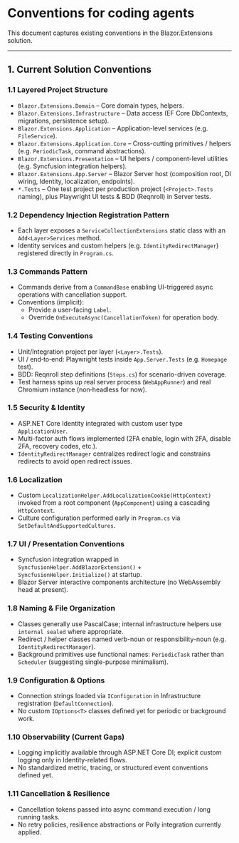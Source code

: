 # Conventions for coding agents

This document captures existing conventions in the Blazor.Extensions solution.

---
## 1. Current Solution Conventions

### 1.1 Layered Project Structure
- `Blazor.Extensions.Domain` – Core domain types, helpers.
- `Blazor.Extensions.Infrastructure` – Data access (EF Core DbContexts, migrations, persistence setup).
- `Blazor.Extensions.Application` – Application-level services (e.g. `FileService`).
- `Blazor.Extensions.Application.Core` – Cross-cutting primitives / helpers (e.g. `PeriodicTask`, command abstractions).
- `Blazor.Extensions.Presentation` – UI helpers / component-level utilities (e.g. Syncfusion integration helpers).
- `Blazor.Extensions.App.Server` – Blazor Server host (composition root, DI wiring, Identity, localization, endpoints).
- `*.Tests` – One test project per production project (`<Project>.Tests` naming), plus Playwright UI tests & BDD (Reqnroll) in Server tests.

### 1.2 Dependency Injection Registration Pattern
- Each layer exposes a `ServiceCollectionExtensions` static class with an `Add<Layer>Services` method.
- Identity services and custom helpers (e.g. `IdentityRedirectManager`) registered directly in `Program.cs`.

### 1.3 Commands Pattern
- Commands derive from a `CommandBase` enabling UI-triggered async operations with cancellation support.
- Conventions (implicit):
  - Provide a user-facing `Label`.
  - Override `OnExecuteAsync(CancellationToken)` for operation body.

### 1.4 Testing Conventions
- Unit/Integration project per layer (`<Layer>.Tests`).
- UI / end‑to‑end: Playwright tests inside `App.Server.Tests` (e.g. `Homepage` test).
- BDD: Reqnroll step definitions (`Steps.cs`) for scenario-driven coverage.
- Test harness spins up real server process (`WebAppRunner`) and real Chromium instance (non‑headless for now).

### 1.5 Security & Identity
- ASP.NET Core Identity integrated with custom user type `ApplicationUser`.
- Multi-factor auth flows implemented (2FA enable, login with 2FA, disable 2FA, recovery codes, etc.).
- `IdentityRedirectManager` centralizes redirect logic and constrains redirects to avoid open redirect issues.

### 1.6 Localization
- Custom `LocalizationHelper.AddLocalizationCookie(HttpContext)` invoked from a root component (`AppComponent`) using a cascading `HttpContext`.
- Culture configuration performed early in `Program.cs` via `SetDefaultAndSupportedCultures`.

### 1.7 UI / Presentation Conventions
- Syncfusion integration wrapped in `SyncfusionHelper.AddBlazorExtension()` + `SyncfusionHelper.Initialize()` at startup.
- Blazor Server interactive components architecture (no WebAssembly head at present).

### 1.8 Naming & File Organization
- Classes generally use PascalCase; internal infrastructure helpers use `internal sealed` where appropriate.
- Redirect / helper classes named verb-noun or responsibility-noun (e.g. `IdentityRedirectManager`).
- Background primitives use functional names: `PeriodicTask` rather than `Scheduler` (suggesting single-purpose minimalism).

### 1.9 Configuration & Options
- Connection strings loaded via `IConfiguration` in Infrastructure registration (`DefaultConnection`).
- No custom `IOptions<T>` classes defined yet for periodic or background work.

### 1.10 Observability (Current Gaps)
- Logging implicitly available through ASP.NET Core DI; explicit custom logging only in Identity-related flows.
- No standardized metric, tracing, or structured event conventions defined yet.

### 1.11 Cancellation & Resilience
- Cancellation tokens passed into async command execution / long running tasks.
- No retry policies, resilience abstractions or Polly integration currently applied.
